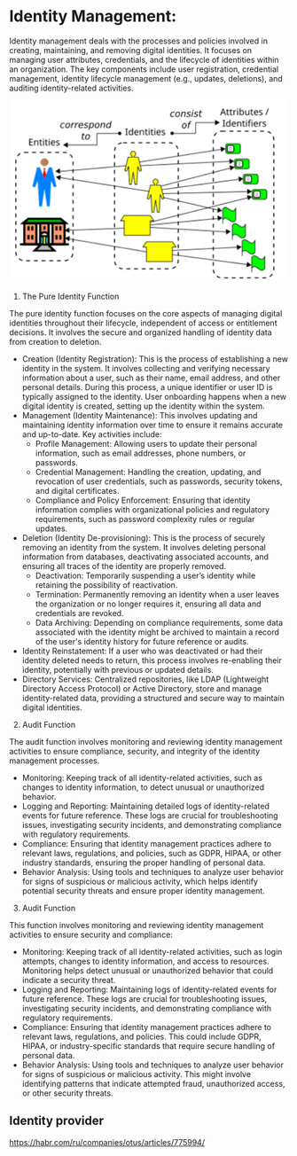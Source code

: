 # Identity Management:

Identity management deals with the processes and policies involved in creating, maintaining, and removing digital identities. 
It focuses on managing user attributes, credentials, and the lifecycle of identities within an organization. 
The key components include user registration, credential management, identity lifecycle management (e.g., updates, deletions), and auditing identity-related activities.

![PureIdentity.png](PureIdentity.png)

1. The Pure Identity Function

The pure identity function focuses on the core aspects of managing digital identities throughout their lifecycle, independent of access or entitlement decisions. 
It involves the secure and organized handling of identity data from creation to deletion.

- Creation (Identity Registration): This is the process of establishing a new identity in the system. It involves collecting and verifying necessary information about a user, such as their name, email address, and other personal details. During this process, a unique identifier or user ID is typically assigned to the identity. User onboarding happens when a new digital identity is created, setting up the identity within the system.
- Management (Identity Maintenance): This involves updating and maintaining identity information over time to ensure it remains accurate and up-to-date. Key activities include:
  - Profile Management: Allowing users to update their personal information, such as email addresses, phone numbers, or passwords.
  - Credential Management: Handling the creation, updating, and revocation of user credentials, such as passwords, security tokens, and digital certificates.
  - Compliance and Policy Enforcement: Ensuring that identity information complies with organizational policies and regulatory requirements, such as password complexity rules or regular updates.
- Deletion (Identity De-provisioning): This is the process of securely removing an identity from the system. It involves deleting personal information from databases, deactivating associated accounts, and ensuring all traces of the identity are properly removed.
  - Deactivation: Temporarily suspending a user’s identity while retaining the possibility of reactivation.
  - Termination: Permanently removing an identity when a user leaves the organization or no longer requires it, ensuring all data and credentials are revoked.
  - Data Archiving: Depending on compliance requirements, some data associated with the identity might be archived to maintain a record of the user's identity history for future reference or audits.
- Identity Reinstatement: If a user who was deactivated or had their identity deleted needs to return, this process involves re-enabling their identity, potentially with previous or updated details.
- Directory Services: Centralized repositories, like LDAP (Lightweight Directory Access Protocol) or Active Directory, store and manage identity-related data, providing a structured and secure way to maintain digital identities.


2. Audit Function

The audit function involves monitoring and reviewing identity management activities to ensure compliance, security, and integrity of the identity management processes.

- Monitoring: Keeping track of all identity-related activities, such as changes to identity information, to detect unusual or unauthorized behavior.
- Logging and Reporting: Maintaining detailed logs of identity-related events for future reference. These logs are crucial for troubleshooting issues, investigating security incidents, and demonstrating compliance with regulatory requirements.
- Compliance: Ensuring that identity management practices adhere to relevant laws, regulations, and policies, such as GDPR, HIPAA, or other industry standards, ensuring the proper handling of personal data.
- Behavior Analysis: Using tools and techniques to analyze user behavior for signs of suspicious or malicious activity, which helps identify potential security threats and ensure proper identity management.


3. Audit Function

This function involves monitoring and reviewing identity management activities to ensure security and compliance:
- Monitoring: Keeping track of all identity-related activities, such as login attempts, changes to identity information, and access to resources. Monitoring helps detect unusual or unauthorized behavior that could indicate a security threat.
- Logging and Reporting: Maintaining logs of identity-related events for future reference. These logs are crucial for troubleshooting issues, investigating security incidents, and demonstrating compliance with regulatory requirements.
- Compliance: Ensuring that identity management practices adhere to relevant laws, regulations, and policies. This could include GDPR, HIPAA, or industry-specific standards that require secure handling of personal data.
- Behavior Analysis: Using tools and techniques to analyze user behavior for signs of suspicious or malicious activity. This might involve identifying patterns that indicate attempted fraud, unauthorized access, or other security threats.



## Identity provider


https://habr.com/ru/companies/otus/articles/775994/


